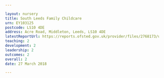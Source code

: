```yaml
---

layout: nursery
title: South Leeds Family Childcare
urn: EY103125
postcode: LS10 4DE
address: Acre Road, Middleton, Leeds, LS10 4DE
latestReportUrl: https://reports.ofsted.gov.uk/provider/files/2768173/urn/EY103125.pdf
teaching: 2
development: 2
leadership: 2
outcomes: 2
overall: 2
date: 27 March 2018

---
```

